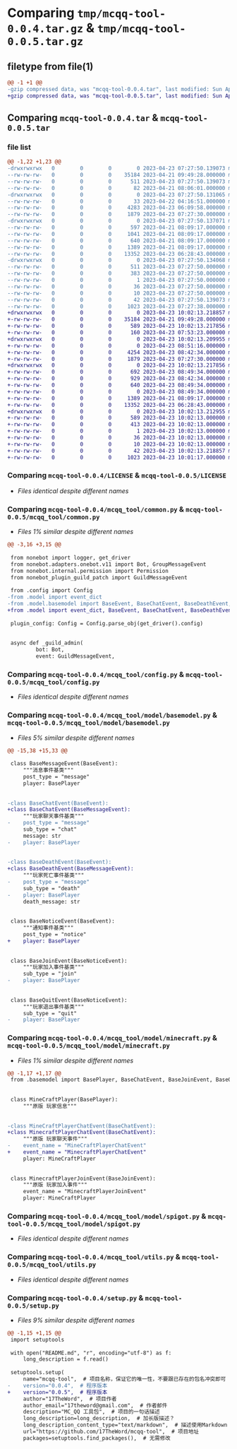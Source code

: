 # Comparing `tmp/mcqq-tool-0.0.4.tar.gz` & `tmp/mcqq-tool-0.0.5.tar.gz`

## filetype from file(1)

```diff
@@ -1 +1 @@
-gzip compressed data, was "mcqq-tool-0.0.4.tar", last modified: Sun Apr 23 07:27:50 2023, max compression
+gzip compressed data, was "mcqq-tool-0.0.5.tar", last modified: Sun Apr 23 10:02:13 2023, max compression
```

## Comparing `mcqq-tool-0.0.4.tar` & `mcqq-tool-0.0.5.tar`

### file list

```diff
@@ -1,22 +1,23 @@
-drwxrwxrwx   0        0        0        0 2023-04-23 07:27:50.139073 mcqq-tool-0.0.4/
--rw-rw-rw-   0        0        0    35184 2023-04-21 09:49:28.000000 mcqq-tool-0.0.4/LICENSE
--rw-rw-rw-   0        0        0      511 2023-04-23 07:27:50.139073 mcqq-tool-0.0.4/PKG-INFO
--rw-rw-rw-   0        0        0       82 2023-04-21 08:06:01.000000 mcqq-tool-0.0.4/README.md
-drwxrwxrwx   0        0        0        0 2023-04-23 07:27:50.131065 mcqq-tool-0.0.4/mcqq_tool/
--rw-rw-rw-   0        0        0       33 2023-04-22 04:16:51.000000 mcqq-tool-0.0.4/mcqq_tool/__init__.py
--rw-rw-rw-   0        0        0     4283 2023-04-23 06:09:58.000000 mcqq-tool-0.0.4/mcqq_tool/common.py
--rw-rw-rw-   0        0        0     1879 2023-04-23 07:27:30.000000 mcqq-tool-0.0.4/mcqq_tool/config.py
-drwxrwxrwx   0        0        0        0 2023-04-23 07:27:50.137071 mcqq-tool-0.0.4/mcqq_tool/model/
--rw-rw-rw-   0        0        0      597 2023-04-21 08:09:17.000000 mcqq-tool-0.0.4/mcqq_tool/model/__init__.py
--rw-rw-rw-   0        0        0     1041 2023-04-21 08:09:17.000000 mcqq-tool-0.0.4/mcqq_tool/model/basemodel.py
--rw-rw-rw-   0        0        0      640 2023-04-21 08:09:17.000000 mcqq-tool-0.0.4/mcqq_tool/model/minecraft.py
--rw-rw-rw-   0        0        0     1389 2023-04-21 08:09:17.000000 mcqq-tool-0.0.4/mcqq_tool/model/spigot.py
--rw-rw-rw-   0        0        0    13352 2023-04-23 06:28:43.000000 mcqq-tool-0.0.4/mcqq_tool/utils.py
-drwxrwxrwx   0        0        0        0 2023-04-23 07:27:50.134068 mcqq-tool-0.0.4/mcqq_tool.egg-info/
--rw-rw-rw-   0        0        0      511 2023-04-23 07:27:50.000000 mcqq-tool-0.0.4/mcqq_tool.egg-info/PKG-INFO
--rw-rw-rw-   0        0        0      383 2023-04-23 07:27:50.000000 mcqq-tool-0.0.4/mcqq_tool.egg-info/SOURCES.txt
--rw-rw-rw-   0        0        0        1 2023-04-23 07:27:50.000000 mcqq-tool-0.0.4/mcqq_tool.egg-info/dependency_links.txt
--rw-rw-rw-   0        0        0       36 2023-04-23 07:27:50.000000 mcqq-tool-0.0.4/mcqq_tool.egg-info/requires.txt
--rw-rw-rw-   0        0        0       10 2023-04-23 07:27:50.000000 mcqq-tool-0.0.4/mcqq_tool.egg-info/top_level.txt
--rw-rw-rw-   0        0        0       42 2023-04-23 07:27:50.139073 mcqq-tool-0.0.4/setup.cfg
--rw-rw-rw-   0        0        0     1023 2023-04-23 07:27:38.000000 mcqq-tool-0.0.4/setup.py
+drwxrwxrwx   0        0        0        0 2023-04-23 10:02:13.218857 mcqq-tool-0.0.5/
+-rw-rw-rw-   0        0        0    35184 2023-04-21 09:49:28.000000 mcqq-tool-0.0.5/LICENSE
+-rw-rw-rw-   0        0        0      589 2023-04-23 10:02:13.217856 mcqq-tool-0.0.5/PKG-INFO
+-rw-rw-rw-   0        0        0      160 2023-04-23 07:53:23.000000 mcqq-tool-0.0.5/README.md
+drwxrwxrwx   0        0        0        0 2023-04-23 10:02:13.209955 mcqq-tool-0.0.5/mcqq_tool/
+-rw-rw-rw-   0        0        0        0 2023-04-23 08:51:16.000000 mcqq-tool-0.0.5/mcqq_tool/__init__.py
+-rw-rw-rw-   0        0        0     4254 2023-04-23 08:42:34.000000 mcqq-tool-0.0.5/mcqq_tool/common.py
+-rw-rw-rw-   0        0        0     1879 2023-04-23 07:27:30.000000 mcqq-tool-0.0.5/mcqq_tool/config.py
+drwxrwxrwx   0        0        0        0 2023-04-23 10:02:13.217856 mcqq-tool-0.0.5/mcqq_tool/model/
+-rw-rw-rw-   0        0        0      692 2023-04-23 08:49:34.000000 mcqq-tool-0.0.5/mcqq_tool/model/__init__.py
+-rw-rw-rw-   0        0        0      929 2023-04-23 08:42:34.000000 mcqq-tool-0.0.5/mcqq_tool/model/basemodel.py
+-rw-rw-rw-   0        0        0      640 2023-04-23 08:49:34.000000 mcqq-tool-0.0.5/mcqq_tool/model/minecraft.py
+-rw-rw-rw-   0        0        0        0 2023-04-23 08:49:34.000000 mcqq-tool-0.0.5/mcqq_tool/model/model_type.py
+-rw-rw-rw-   0        0        0     1389 2023-04-21 08:09:17.000000 mcqq-tool-0.0.5/mcqq_tool/model/spigot.py
+-rw-rw-rw-   0        0        0    13352 2023-04-23 06:28:43.000000 mcqq-tool-0.0.5/mcqq_tool/utils.py
+drwxrwxrwx   0        0        0        0 2023-04-23 10:02:13.212955 mcqq-tool-0.0.5/mcqq_tool.egg-info/
+-rw-rw-rw-   0        0        0      589 2023-04-23 10:02:13.000000 mcqq-tool-0.0.5/mcqq_tool.egg-info/PKG-INFO
+-rw-rw-rw-   0        0        0      413 2023-04-23 10:02:13.000000 mcqq-tool-0.0.5/mcqq_tool.egg-info/SOURCES.txt
+-rw-rw-rw-   0        0        0        1 2023-04-23 10:02:13.000000 mcqq-tool-0.0.5/mcqq_tool.egg-info/dependency_links.txt
+-rw-rw-rw-   0        0        0       36 2023-04-23 10:02:13.000000 mcqq-tool-0.0.5/mcqq_tool.egg-info/requires.txt
+-rw-rw-rw-   0        0        0       10 2023-04-23 10:02:13.000000 mcqq-tool-0.0.5/mcqq_tool.egg-info/top_level.txt
+-rw-rw-rw-   0        0        0       42 2023-04-23 10:02:13.218857 mcqq-tool-0.0.5/setup.cfg
+-rw-rw-rw-   0        0        0     1023 2023-04-23 10:01:17.000000 mcqq-tool-0.0.5/setup.py
```

### Comparing `mcqq-tool-0.0.4/LICENSE` & `mcqq-tool-0.0.5/LICENSE`

 * *Files identical despite different names*

### Comparing `mcqq-tool-0.0.4/mcqq_tool/common.py` & `mcqq-tool-0.0.5/mcqq_tool/common.py`

 * *Files 1% similar despite different names*

```diff
@@ -3,16 +3,15 @@
 
 from nonebot import logger, get_driver
 from nonebot.adapters.onebot.v11 import Bot, GroupMessageEvent
 from nonebot.internal.permission import Permission
 from nonebot_plugin_guild_patch import GuildMessageEvent
 
 from .config import Config
-from .model import event_dict
-from .model.basemodel import BaseEvent, BaseChatEvent, BaseDeathEvent, BaseJoinEvent, BaseQuitEvent
+from .model import event_dict, BaseEvent, BaseChatEvent, BaseDeathEvent, BaseJoinEvent, BaseQuitEvent
 
 plugin_config: Config = Config.parse_obj(get_driver().config)
 
 
 async def _guild_admin(
         bot: Bot,
         event: GuildMessageEvent,
```

### Comparing `mcqq-tool-0.0.4/mcqq_tool/config.py` & `mcqq-tool-0.0.5/mcqq_tool/config.py`

 * *Files identical despite different names*

### Comparing `mcqq-tool-0.0.4/mcqq_tool/model/basemodel.py` & `mcqq-tool-0.0.5/mcqq_tool/model/basemodel.py`

 * *Files 5% similar despite different names*

```diff
@@ -15,38 +15,33 @@
 
 class BaseMessageEvent(BaseEvent):
     """消息事件基类"""
     post_type = "message"
     player: BasePlayer
 
 
-class BaseChatEvent(BaseEvent):
+class BaseChatEvent(BaseMessageEvent):
     """玩家聊天事件基类"""
-    post_type = "message"
     sub_type = "chat"
     message: str
-    player: BasePlayer
 
 
-class BaseDeathEvent(BaseEvent):
+class BaseDeathEvent(BaseMessageEvent):
     """玩家死亡事件基类"""
-    post_type = "message"
     sub_type = "death"
-    player: BasePlayer
     death_message: str
 
 
 class BaseNoticeEvent(BaseEvent):
     """通知事件基类"""
     post_type = "notice"
+    player: BasePlayer
 
 
 class BaseJoinEvent(BaseNoticeEvent):
     """玩家加入事件基类"""
     sub_type = "join"
-    player: BasePlayer
 
 
 class BaseQuitEvent(BaseNoticeEvent):
     """玩家退出事件基类"""
     sub_type = "quit"
-    player: BasePlayer
```

### Comparing `mcqq-tool-0.0.4/mcqq_tool/model/minecraft.py` & `mcqq-tool-0.0.5/mcqq_tool/model/minecraft.py`

 * *Files 1% similar despite different names*

```diff
@@ -1,17 +1,17 @@
 from .basemodel import BasePlayer, BaseChatEvent, BaseJoinEvent, BaseQuitEvent
 
 
 class MineCraftPlayer(BasePlayer):
     """原版 玩家信息"""
 
 
-class MineCraftPlayerChatEvent(BaseChatEvent):
+class MinecraftPlayerChatEvent(BaseChatEvent):
     """原版 玩家聊天事件"""
-    event_name = "MineCraftPlayerChatEvent"
+    event_name = "MinecraftPlayerChatEvent"
     player: MineCraftPlayer
 
 
 class MinecraftPlayerJoinEvent(BaseJoinEvent):
     """原版 玩家加入事件"""
     event_name = "MinecraftPlayerJoinEvent"
     player: MineCraftPlayer
```

### Comparing `mcqq-tool-0.0.4/mcqq_tool/model/spigot.py` & `mcqq-tool-0.0.5/mcqq_tool/model/spigot.py`

 * *Files identical despite different names*

### Comparing `mcqq-tool-0.0.4/mcqq_tool/utils.py` & `mcqq-tool-0.0.5/mcqq_tool/utils.py`

 * *Files identical despite different names*

### Comparing `mcqq-tool-0.0.4/setup.py` & `mcqq-tool-0.0.5/setup.py`

 * *Files 9% similar despite different names*

```diff
@@ -1,15 +1,15 @@
 import setuptools
 
 with open("README.md", "r", encoding="utf-8") as f:
     long_description = f.read()
 
 setuptools.setup(
     name="mcqq-tool",  # 项目名称，保证它的唯一性，不要跟已存在的包名冲突即可
-    version="0.0.4",  # 程序版本
+    version="0.0.5",  # 程序版本
     author="17TheWord",  # 项目作者
     author_email="17theword@gmail.com",  # 作者邮件
     description="MC_QQ 工具包",  # 项目的一句话描述
     long_description=long_description,  # 加长版描述？
     long_description_content_type="text/markdown",  # 描述使用Markdown
     url="https://github.com/17TheWord/mcqq-tool",  # 项目地址
     packages=setuptools.find_packages(),  # 无需修改
```

